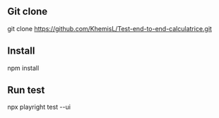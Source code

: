 ## Git clone

git clone https://github.com/KhemisL/Test-end-to-end-calculatrice.git

## Install

npm install

## Run test

npx playright test --ui
